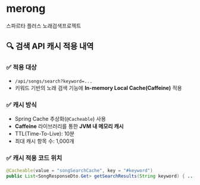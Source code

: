 # merong

스파르타 플러스 노래검색프로젝트

## 🔍 검색 API 캐시 적용 내역

### ✅ 적용 대상
- `/api/songs/search?keyword=...`
- 키워드 기반의 노래 검색 기능에 **In-memory Local Cache(Caffeine)** 적용

### ✅ 캐시 방식
- Spring Cache 추상화(`@Cacheable`) 사용
- **Caffeine** 라이브러리를 통한 **JVM 내 메모리 캐시**
- TTL(Time-To-Live): 10분
- 최대 캐시 항목 수: 1,000개

### ✅ 캐시 적용 코드 위치
```java
@Cacheable(value = "songSearchCache", key = "#keyword")
public List<SongResponseDto.Get> getSearchResults(String keyword) { ... }
